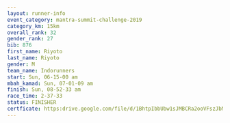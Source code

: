 ```yaml
---
layout: runner-info 
event_category: mantra-summit-challenge-2019 
category_km: 15km 
overall_rank: 32
gender_rank: 27
bib: 876
first_name: Riyoto
last_name: Riyoto
gender: M
team_name: Indorunners
start: Sun, 06-15-00 am
mbah_kamad: Sun, 07-01-09 am
finish: Sun, 08-52-33 am
race_time: 2-37-33
status: FINISHER
certficate: https:drive.google.com/file/d/1BhtpIbbUbw1sJMBCRa2ooVFszJbMF8lo/view?usp=sharing
---
```

